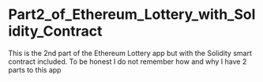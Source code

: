# Part2_of_Ethereum_Lottery_with_Solidity_Contract
This is the 2nd part of the Ethereum Lottery app but with the Solidity smart contract included. To be honest I do not remember how and why I have 2 parts to this app
